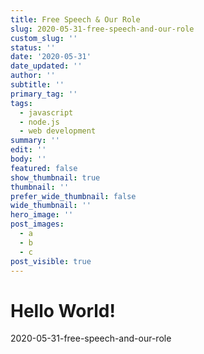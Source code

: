 ```yaml
---
title: Free Speech & Our Role
slug: 2020-05-31-free-speech-and-our-role
custom_slug: ''
status: ''
date: '2020-05-31'
date_updated: ''
author: ''
subtitle: ''
primary_tag: ''
tags:
  - javascript
  - node.js
  - web development
summary: ''
edit: ''
body: ''
featured: false
show_thumbnail: true
thumbnail: ''
prefer_wide_thumbnail: false
wide_thumbnail: ''
hero_image: ''
post_images:
  - a
  - b
  - c
post_visible: true
---
```

# Hello World!
2020-05-31-free-speech-and-our-role
